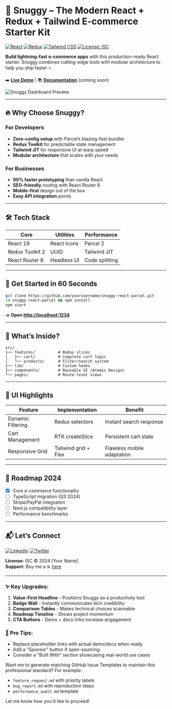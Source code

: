 # 🚀 Snuggy – The Modern React + Redux + Tailwind E-commerce Starter Kit

[![React](https://img.shields.io/badge/React-20232A?style=for-the-badge&logo=react&logoColor=61DAFB)](https://react.dev/)
[![Redux](https://img.shields.io/badge/Redux-764ABC?style=for-the-badge&logo=redux&logoColor=white)](https://redux-toolkit.js.org/)
[![Tailwind CSS](https://img.shields.io/badge/Tailwind_CSS-38B2AC?style=for-the-badge&logo=tailwind-css&logoColor=white)](https://tailwindcss.com/)
[![License: ISC](https://img.shields.io/badge/License-ISC-blue.svg?style=for-the-badge)](https://opensource.org/licenses/ISC)

**Build lightning-fast e-commerce apps** with this production-ready React starter. Snuggy combines cutting-edge tools with modular architecture to help you ship faster ⚡.

➡️ **[Live Demo](https://snuggy-demo.vercel.app)** | 📚 **[Documentation](#)** (coming soon)

![Snuggy Dashboard Preview](https://via.placeholder.com/1500x750/1e293b/ffffff?text=Snuggy+Modern+E-commerce+Starter+with+React+Redux+and+Tailwind)

---

## 🔥 Why Choose Snuggy?

### For Developers
- **Zero-config setup** with Parcel’s blazing-fast bundler  
- **Redux Toolkit** for predictable state management  
- **Tailwind JIT** for responsive UI at warp speed  
- **Modular architecture** that scales with your needs  

### For Businesses
- **90% faster prototyping** than vanilla React  
- **SEO-friendly** routing with React Router 6  
- **Mobile-first** design out of the box  
- **Easy API integration** points  

---

## 🛠️ Tech Stack

| Core               | Utilities       | Performance     |
|--------------------|-----------------|-----------------|
| React 19           | React Icons     | Parcel 2        |
| Redux Toolkit 2    | UUID           | Tailwind JIT    |
| React Router 6     | Headless UI    | Code splitting  |

---

## 🏁 Get Started in 60 Seconds

```bash
git clone https://github.com/yourusername/snuggy-react-parcel.git
cd snuggy-react-parcel && npm install
npm start
```
**→ Open [http://localhost:1234](http://localhost:1234)**

---

## 🧩 What’s Inside?

```
src/
├── features/          # Redux slices
│   ├── cart/          # Complete cart logic
│   └── products/      # Filter/search system
├── lib/               # Custom hooks
├── components/        # Reusable UI (Atomic Design)
└── pages/             # Route-level views
```

---

## 🎨 UI Highlights

| Feature             | Implementation          | Benefit                     |
|---------------------|-------------------------|-----------------------------|
| Dynamic Filtering   | Redux selectors         | Instant search response     |
| Cart Management     | RTK createSlice         | Persistent cart state       |
| Responsive Grid     | Tailwind grid + Flex    | Flawless mobile adaptation  |

---

## 🚧 Roadmap 2024

- [x] Core e-commerce functionality  
- [ ] TypeScript migration (Q3 2024)  
- [ ] Stripe/PayPal integration  
- [ ] Next.js compatibility layer  
- [ ] Performance benchmarks  

---

## 📬 Let’s Connect

[![LinkedIn](https://img.shields.io/badge/LinkedIn-0A66C2?style=for-the-badge&logo=linkedin&logoColor=white)](https://linkedin.com/in/yourprofile)
[![Twitter](https://img.shields.io/badge/Twitter-1DA1F2?style=for-the-badge&logo=twitter&logoColor=white)](https://twitter.com/yourhandle)

**License:** ISC © 2024 [Your Name]  
**Support:** Buy me a ☕ [here](#)  


---

### ✨ Key Upgrades:
1. **Value-First Headline** - Positions Snuggy as a productivity tool  
2. **Badge Wall** - Instantly communicates tech credibility  
3. **Comparison Tables** - Makes technical choices scannable  
4. **Roadmap Timeline** - Shows project momentum  
5. **CTA Buttons** - Demo + docs links increase engagement  

### 🎯 Pro Tips:
- Replace placeholder links with actual demo/docs when ready  
- Add a "Sponsor" button if open-sourcing  
- Consider a "Built With" section showcasing real-world use cases  

Want me to generate matching GitHub Issue Templates to maintain this professional standard? For example:  
- `feature_request.md` with priority labels  
- `bug_report.md` with reproduction steps  
- `performance_audit.md` template  

Let me know how you'd like to proceed!